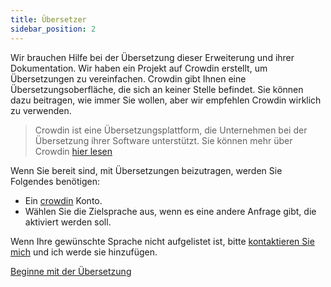 ```yaml
---
title: Übersetzer
sidebar_position: 2
---
```


Wir brauchen Hilfe bei der Übersetzung dieser Erweiterung und ihrer Dokumentation. Wir haben ein Projekt auf Crowdin erstellt, um Übersetzungen zu vereinfachen. Crowdin gibt Ihnen eine Übersetzungsoberfläche, die sich an keiner Stelle befindet. Sie können dazu beitragen, wie immer Sie wollen, aber wir empfehlen Crowdin wirklich zu verwenden.

> Crowdin ist eine Übersetzungsplattform, die Unternehmen bei der Übersetzung ihrer Software unterstützt. Sie können mehr über Crowdin [hier lesen](https://support.crowdin.com/crowdin-intro/)

Wenn Sie bereit sind, mit Übersetzungen beizutragen, werden Sie Folgendes benötigen:

* Ein [crowdin](https://crowdin.com/project/phpbb-ext-sitemaker) Konto.
* Wählen Sie die Zielsprache aus, wenn es eine andere Anfrage gibt, die aktiviert werden soll.

Wenn Ihre gewünschte Sprache nicht aufgelistet ist, bitte [kontaktieren Sie mich](https://crowdin.com/profile/blitze) und ich werde sie hinzufügen.

[Beginne mit der Übersetzung](https://crowdin.com/project/phpbb-ext-sitemaker)
